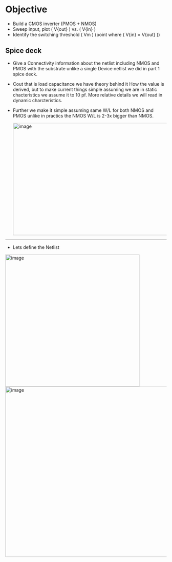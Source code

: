 # Objective 
- Build a CMOS inverter (PMOS + NMOS) 
- Sweep input, plot ( V{out} ) vs. ( V{in} ) 
- Identify the switching threshold ( Vm ) (point where ( V{in} = V{out} ))

## Spice deck 
- Give a Connectivity information about the netlist including NMOS and PMOS with the substrate unlike a single Device netlist we did in part 1 spice deck.
- Cout that is load capacitance we have theory behind it How the value is derived, but to make current things simple assuming we are in static chacteristics we assume    it to 10 pf. More relative details we will read in dynamic charcteristics.
- Further we make it simple assuming same W/L for both NMOS and PMOS unlike in practics the NMOS W/L is 2-3x bigger than NMOS.

  <img width="1000" height="350" alt="image" src="https://github.com/user-attachments/assets/f383d2fe-7257-4d15-9635-c1e1b0197d66" />

---
- Lets define the Netlist


<img width="419" height="412" alt="image" src="https://github.com/user-attachments/assets/afcdfa86-8df1-4411-b201-cd08cbf9eeff" />





  <img width="993" height="531" alt="image" src="https://github.com/user-attachments/assets/e6b0a780-b698-42d7-a4df-fb50f17d7bda" />
